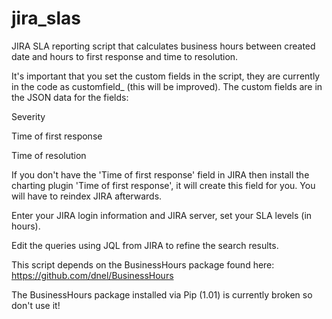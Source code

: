 jira_slas
=========

JIRA SLA reporting script that calculates business hours between created date and hours to first response and time to resolution.

It's important that you set the custom fields in the script, they are currently in the code as customfield_ (this will be improved).  The custom fields are in the JSON data for the fields:

Severity

Time of first response

Time of resolution

If you don't have the 'Time of first response' field in JIRA then install the charting plugin 'Time of first response', it will create this field for you.  You will have to reindex JIRA afterwards.

Enter your JIRA login information and JIRA server, set your SLA levels (in hours).

Edit the queries using JQL from JIRA to refine the search results.

This script depends on the BusinessHours package found here:
https://github.com/dnel/BusinessHours

The BusinessHours package installed via Pip (1.01) is currently broken so don't use it!
